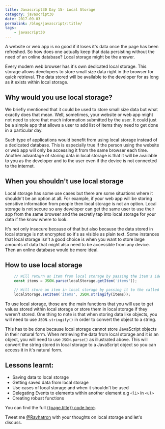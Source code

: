 ```yaml
--- 
title: Javascript30 Day 15- Local Storage
category: javascript30
date: 2017-09-03
permalink: /blog/javascript/:title/
tags: 
    - javascript30
---
```


A website or web app is no good if it loses it's data once the page has been refreshed. So how does one actually keep that data persisting without the need of an online database? Local storage might be the answer. 
<!--more-->

Every modern web browser has it's own dedicated local storage. This storage allows developers to store small size data right in the browser for quick retrieval. The data stored will be available to the developer for as long as it exists within local storage. 

## Why would you use local storage? 

We briefly mentioned that it could be used to store small size data but what exactly does that mean. Well, sometimes, your website or web app might not need to store that much information submitted by the user. It could just be a simple app that allows a user to add list of items they need to get done in a particular day. 

Such type of applications would benefit from using local storage instead of a dedicated database. This is especially true if the person using the website or web app will only be accessing it from the same browser each time. Another advantage of storing data in local storage is that it will be available to you as the developer and to the user even if the device is not connected to the internet. 

## When you shouldn't use local storage

Local storage has some use cases but there are some situations where it shouldn't be an option at all. For example, if your web app will be storing sensitive information from people then local storage is not an option. Local storage is not secure so any developer can get the same user to use their app from the same browser and the secretly tap into local storage for your data if the know where to look. 

It's not only insecure because of that but also because the data stored in local storage is not encrypted so it's as visible as plain text. Some instances that local storage isn't a good choice is when you want to store large amounts of data that might also need to be accessible from any device. Then an online database would be more ideal. 

## How to use local storage

```javascript 
    // Will return an item from local storage by passing the item's identifier as an arguement to getItem()
    const items = JSON.parse(localStorage.getItem('items')); 

    // Will store an item in local storage by passing it to the called function setItem()
    localStorage.setItem('items', JSON.stringify(items));
```
To use local storage, those are the main functions that you will use to get values stored within local storage or store them in local storage if they weren't stored. One thing to note is that when storing data like objects, you will need to use `JSON.stringify()` in order to convert the object to a string. 

This has to be done because local storage cannot store JavaScript objects in their natural form. When retrieving the data from local storage and it is an object, you will need to use `JSON.parse()` as illustrated above. This will convert the string stored in local storage to a JavaScript object so you can access it in it's natural form. 

## Lessons learnt:

- Saving data to local storage
- Getting saved data from local storage
- Use cases of local storage and when it shouldn't be used
- Delegating Events to elements within another element e.g `<li>` in `<ul>`
- Creating robust functions

You can find the full <a href="https://github.com/Rayhatron/Exploring-Javascript/tree/master/15-local-storage" target="_blank" title="{{page.title}} Github repo">{{page.title}} code here</a>. 

Tweet me <a href="https://twitter.com/Rayhatron" target="_blank" title="Rayhatron Twitter">@Rayhatron</a> with your thoughts on local storage and let's discuss. 
